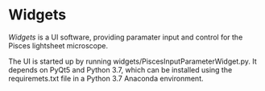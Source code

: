 # Widgets

_Widgets_ is a UI software, providing  paramater input and control for the Pisces lightsheet microscope.

The UI is started up by running widgets/PiscesInputParameterWidget.py. It depends on PyQt5 and Python 3.7, which can be installed using the requiremets.txt file in a Python 3.7 Anaconda environment. 

